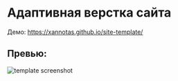 # Адаптивная верстка сайта
Демо: https://xannotas.github.io/site-template/

## Превью:
![template screenshot](https://i.ibb.co/rpGHV4h/bankruptcy-min.png)
